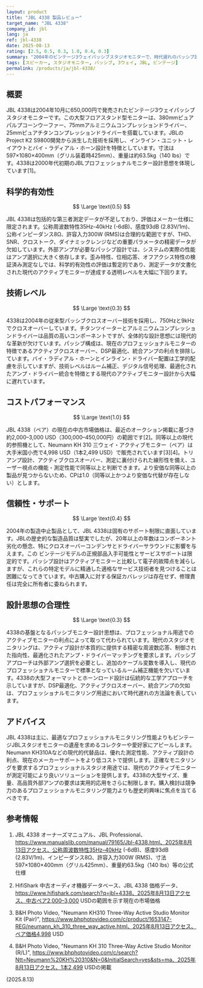 ```yaml
---
layout: product
title: "JBL 4338 製品レビュー"
target_name: "JBL 4338"
company_id: jbl
lang: ja
ref: jbl-4338
date: 2025-08-13
rating: [2.5, 0.5, 0.3, 1.0, 0.4, 0.3]
summary: "2004年のビンテージ3ウェイパッシブスタジオモニターで、時代遅れのパッシブ設計思想と限定的な現代的意義"
tags: [スピーカー, スタジオモニター, パッシブ, 3ウェイ, JBL, ビンテージ]
permalink: /products/ja/jbl-4338/
---
```


## 概要

JBL 4338は2004年10月に650,000円で発売されたビンテージ3ウェイパッシブスタジオモニターです。この大型フロアスタンド型モニターは、380mmピュアパルプコーンウーファー、75mmアルミニウムコンプレッションドライバー、25mmピュアチタンコンプレッションドライバーを搭載しています。JBLのProject K2 S9800開発から派生した技術を採用し、インライン・ユニット・レイアウトとバイ・ラディアル・ホーン設計を特徴としています。寸法は597×1080×400mm（グリル装着時425mm）、重量は約63.5kg（140 lbs）です。4338は2000年代初期のJBLプロフェッショナルモニター設計思想を体現しています[1]。

## 科学的有効性

$$ \Large \text{0.5} $$

JBL 4338は包括的な第三者測定データが不足しており、評価はメーカー仕様に限定されます。公称周波数特性35Hz–40kHz (-6dB)、感度93dB (2.83V/1m)、公称インピーダンス8Ω、許容入力300W (RMS)は合理的な範囲ですが、THD、SNR、クロストーク、ダイナミックレンジなどの重要パラメータの精密データが欠如しています。外部アンプが必要なパッシブ設計では、システムの実際の性能はアンプ選択に大きく依存します。歪み特性、位相応答、オフアクシス特性の検証済み測定なしでは、科学的有効性の評価は暫定的であり、測定データが文書化された現代のアクティブモニターが達成する透明レベルを大幅に下回ります。

## 技術レベル

$$ \Large \text{0.3} $$

4338は2004年の従来型パッシブクロスオーバー技術を採用し、750Hzと9kHzでクロスオーバーしています。チタンツイーターとアルミニウムコンプレッションドライバーは品質の高いコンポーネントですが、全体的な設計思想には現代的な革新が欠けています。パッシブ構成は、現在のプロフェッショナルモニターの特徴であるアクティブクロスオーバー、DSP最適化、統合アンプの利点を排除しています。バイ・ラディアル・ホーンとインライン・ドライバー配置は工学的配慮を示していますが、技術レベルはルーム補正、デジタル信号処理、最適化されたアンプ・ドライバー統合を特徴とする現代のアクティブモニター設計から大幅に遅れています。

## コストパフォーマンス

$$ \Large \text{1.0} $$

JBL 4338（ペア）の現在の中古市場価格は、最近のオークション掲載に基づき約2,000–3,000 USD（300,000–450,000円）の範囲です[2]。同等以上の現代的参照機として、Neumann KH 310 三ウェイ・アクティブモニター（ペア）は大手米国小売で4,998 USD（1本2,499 USD）で販売されています[3][4]。トリアンプ設計、アクティブクロスオーバー、測定に裏付けられた線形性を備え、ユーザー視点の機能・測定性能で同等以上と判断できます。より安価な同等以上の製品が見つからないため、CPは1.0（同等以上かつより安価な代替が存在しない）とします。

## 信頼性・サポート

$$ \Large \text{0.4} $$

2004年の製造中止製品として、JBL 4338は固有のサポート制限に直面しています。JBLの歴史的な製造品質は堅実でしたが、20年以上の年数はコンポーネント劣化の懸念、特にクロスオーバーコンデンサとドライバーサラウンドに影響を与えます。この ビンテージモデルの正規部品入手可能性とサービスサポートは限定的です。パッシブ設計はアクティブモニターと比較して電子的故障点を減らしますが、これらの特定モデルに精通した適格なサービス技術者を見つけることは困難になってきています。中古購入に対する保証カバレッジは存在せず、修理責任は完全に所有者に委ねられます。

## 設計思想の合理性

$$ \Large \text{0.3} $$

4338の基盤となるパッシブモニター設計思想は、プロフェッショナル用途でのアクティブモニターの利点によって取って代わられています。現代のスタジオモニタリングは、アクティブ設計が本質的に提供する精密な周波数応答、制御された指向性、最適化されたアンプ・ドライバーマッチングを要求します。パッシブアプローチは外部アンプ選択を必要とし、追加のケーブル変数を導入し、現代のプロフェッショナルモニターで標準となっているルーム補正機能を欠いています。4338の大型フォーマットとホーンロード設計は伝統的な工学アプローチを示していますが、DSP最適化、アクティブクロスオーバー、統合アンプの欠如は、プロフェッショナルモニタリング用途において時代遅れの方法論を表しています。

## アドバイス

JBL 4338は主に、最適なプロフェッショナルモニタリング性能よりもビンテージJBLスタジオモニターの遺産を求めるコレクターや愛好家にアピールします。Neumann KH310Aなどの現代的代替品は、優れた測定性能、アクティブ設計の利点、現在のメーカーサポートをより低コストで提供します。正確なモニタリングを要求するプロフェッショナルスタジオ用途では、現代のアクティブモニターが測定可能により良いソリューションを提供します。4338の大型サイズ、重量、高品質外部アンプの要求は実用的応用をさらに制限します。購入検討は競争力のあるプロフェッショナルモニタリング能力よりも歴史的興味に焦点を当てるべきです。

## 参考情報

1. JBL 4338 オーナーズマニュアル、JBL Professional、https://www.manualslib.com/manual/79165/Jbl-4338.html、2025年8月13日アクセス、公称周波数特性35Hz–40kHz (-6dB)、感度93dB (2.83V/1m)、インピーダンス8Ω、許容入力300W (RMS)、寸法597×1080×400mm（グリル425mm）、重量約63.5kg（140 lbs）等の公式仕様

2. HifiShark 中古オーディオ機器データベース、JBL 4338 価格データ、https://www.hifishark.com/search?q=jbl+4338、2025年8月13日アクセス、中古ペア2,000–3,000 USDの範囲を示す現在の市場価格

3. B&H Photo Video, "Neumann KH310 Three-Way Active Studio Monitor Kit (Pair)", https://www.bhphotovideo.com/c/product/1653147-REG/neumann_kh_310_three_way_active.html、2025年8月13日アクセス、ペア価格4,998 USD

4. B&H Photo Video, "Neumann KH 310 Three-Way Active Studio Monitor (R/L)", https://www.bhphotovideo.com/c/search?Ntt=Neumann%20KH%20310&N=0&InitialSearch=yes&sts=ma、2025年8月13日アクセス、1本2,499 USDの掲載

(2025.8.13)